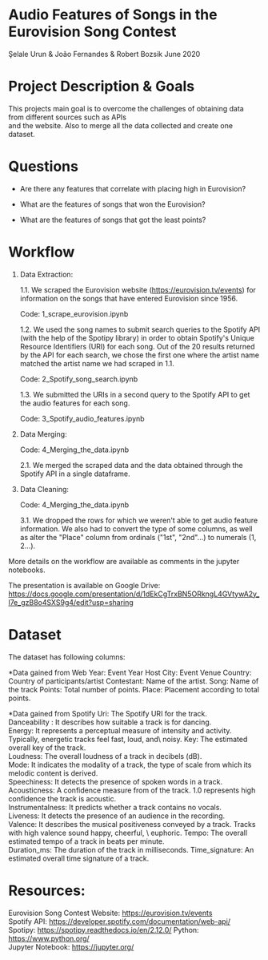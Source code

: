 # Audio Features of Songs in the Eurovision Song Contest

Şelale Urun & João Fernandes & Robert Bozsik
June 2020


# Project Description & Goals

This projects main goal is to overcome the challenges of obtaining data from different sources such as APIs \
and the website. Also to merge all the data collected and create one dataset.


# Questions

- Are there any features that correlate with placing high in Eurovision?

- What are the features of songs that won the Eurovision? 

- What are the features of songs that got the least points? 


# Workflow

1. Data Extraction: 

    1.1. We scraped the Eurovision website (https://eurovision.tv/events) for information on the songs that have 
entered Eurovision since 1956.

    Code: 1_scrape_eurovision.ipynb

    1.2. We used the song names to submit search queries to the Spotify API (with the help of the Spotipy library)
in order to obtain Spotify's Unique Resource Identifiers (URI) for each song. Out of the 20 results returned by 
the API for each search, we chose the first one where the artist name matched the artist name we had scraped in 1.1.

    Code: 2_Spotify_song_search.ipynb

    1.3. We submitted the URIs in a second query to the Spotify API to get the audio features for each song.

    Code: 3_Spotify_audio_features.ipynb

2. Data Merging: 

    Code: 4_Merging_the_data.ipynb

    2.1. We merged the scraped data and the data obtained through the Spotify API in a single dataframe. 

3. Data Cleaning:

    Code: 4_Merging_the_data.ipynb

    3.1. We dropped the rows for which we weren't able to get audio feature information. We also had to convert the type 
of some columns, as well as alter the "Place" column from ordinals ("1st", "2nd"...) to numerals (1, 2...).


More details on the workflow are available as comments in the jupyter notebooks.

The presentation is available on Google Drive: 
https://docs.google.com/presentation/d/1dEkCgTrxBN5ORkngL4GVtywA2y_l7e_gzB8o4SXS9g4/edit?usp=sharing


# Dataset

The dataset has following columns: 

*Data gained from Web 
Year: Event Year
Host City: Event Venue
Country: Country of participants/artist
Contestant: Name of the artist.
Song: Name of the track
Points: Total number of points.
Place: Placement according to total points.

*Data gained from Spotify 
Uri: The Spotify URI for the track. \
Danceability : It describes how suitable a track is for dancing.\
Energy: It represents a perceptual measure of intensity and activity. Typically, energetic tracks feel fast, loud, and\ noisy. 
Key: The estimated overall key of the track.\
Loudness: The overall loudness of a track in decibels (dB). \
Mode: It indicates the modality of a track, the type of scale from which its melodic content is derived. \
Speechiness: It detects the presence of spoken words in a track. \
Acousticness: A confidence measure from of the track. 1.0 represents high confidence the track is acoustic. \
Instrumentalness: It predicts whether a track contains no vocals.\
Liveness: It detects the presence of an audience in the recording.\
Valence: It describes the musical positiveness conveyed by a track. Tracks with high valence sound happy, cheerful, \ euphoric.
Tempo: The overall estimated tempo of a track in beats per minute.\
Duration_ms: The duration of the track in milliseconds.
Time_signature: An estimated overall time signature of a track. 


# Resources:

Eurovision Song Contest Website: https://eurovision.tv/events \
Spotify API: https://developer.spotify.com/documentation/web-api/ \
Spotipy: https://spotipy.readthedocs.io/en/2.12.0/
Python: https://www.python.org/ \
Jupyter Notebook: https://jupyter.org/
